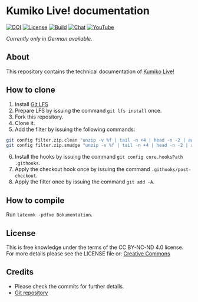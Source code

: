# Kumiko Live! documentation
[![DOI](https://zenodo.org/badge/358048494.svg)](https://zenodo.org/badge/latestdoi/358048494)
[![License](https://img.shields.io/badge/%E2%9A%96%EF%B8%8F-CC%20BY--NC--ND%204.0-brightgreen)](https://creativecommons.org/licenses/by-nc-nd/4.0)
[![Build](https://github.com/Kumiko-Live/docu/actions/workflows/build.yml/badge.svg)](https://github.com/Kumiko-Live/docu/actions/workflows/build.yml)
[![Chat](https://discord.com/api/guilds/813738237864312842/widget.png?style=shield)](https://discord.gg/jt4dpvzA58)
[![YouTube](https://img.shields.io/endpoint?url=https%3A%2F%2Frunkit.io%2Fsuk0m8u%2Fyoutube-subscribers-badge%2Fbranches%2Fmaster%3Fid%3DUCGcClcnm7Y0-jWSeSV5xnKw%26key%3DAIzaSyDmc6HmurAU4Hf5WvuxSTsym18SjR7fguc)](https://www.youtube.com/channel/UCGcClcnm7Y0-jWSeSV5xnKw)

*Currently only in German available.*

## About
This repository contains the technical documentation of [Kumiko Live!](https://www.youtube.com/channel/UCGcClcnm7Y0-jWSeSV5xnKw)

## How to clone
1. Install [Git LFS](https://git-lfs.github.com)
2. Prepare LFS by issuing the command `git lfs install` once.
3. Fork this repository.
4. Clone it.
5. Add the filter by issuing the following commands:
```bash
git config filter.zip.clean "unzip -v %f | tail -n +4 | head -n -2 | awk '{ print \$7,\$8 }' | grep -vE /$ | sort -k 2"
git config filter.zip.smudge "unzip -v %f | tail -n +4 | head -n -2 | awk '{ print \$7,\$8 }' | grep -vE /$ | sort -k 2"
```
6. Install the hooks by issuing the command `git config core.hooksPath .githooks`.
7. Apply the checkout hook once by issuing the command `.githooks/post-checkout`.
8. Apply the filter once by issuing the command `git add -A`.

## How to compile
Run `latexmk -pdfxe Dokumentation`.

## License
This is free knowledge under the terms of the CC BY-NC-ND 4.0 license.
For more details please see the LICENSE file or: [Creative Commons](https://creativecommons.org/licenses/by-nc-nd/4.0)

## Credits
 * Please check the commits for further details.
 * [Git repository](https://github.com/Kumiko-Live/docu.git)

